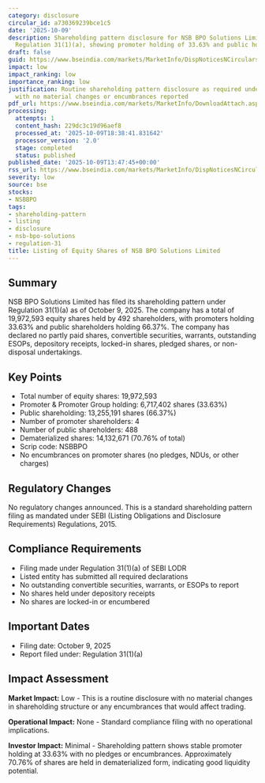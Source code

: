 ```yaml
---
category: disclosure
circular_id: a730369239bce1c5
date: '2025-10-09'
description: Shareholding pattern disclosure for NSB BPO Solutions Limited filed under
  Regulation 31(1)(a), showing promoter holding of 33.63% and public holding of 66.37%.
draft: false
guid: https://www.bseindia.com/markets/MarketInfo/DispNoticesNCirculars.aspx?Noticeid={D1515416-18ED-47BF-9659-28E8BF1F93B7}&noticeno=20251009-56&dt=10/09/2025&icount=56&totcount=72&flag=0
impact: low
impact_ranking: low
importance_ranking: low
justification: Routine shareholding pattern disclosure as required under listing regulations
  with no material changes or encumbrances reported
pdf_url: https://www.bseindia.com/markets/MarketInfo/DownloadAttach.aspx?id=20251009-56&attachedId=fece68e5-2296-45f3-a448-04b6d5a7ae4a
processing:
  attempts: 1
  content_hash: 229dc3c19d96aef8
  processed_at: '2025-10-09T18:38:41.831642'
  processor_version: '2.0'
  stage: completed
  status: published
published_date: '2025-10-09T13:47:45+00:00'
rss_url: https://www.bseindia.com/markets/MarketInfo/DispNoticesNCirculars.aspx?Noticeid={D1515416-18ED-47BF-9659-28E8BF1F93B7}&noticeno=20251009-56&dt=10/09/2025&icount=56&totcount=72&flag=0
severity: low
source: bse
stocks:
- NSBBPO
tags:
- shareholding-pattern
- listing
- disclosure
- nsb-bpo-solutions
- regulation-31
title: Listing of Equity Shares of NSB BPO Solutions Limited
---
```


## Summary

NSB BPO Solutions Limited has filed its shareholding pattern under Regulation 31(1)(a) as of October 9, 2025. The company has a total of 19,972,593 equity shares held by 492 shareholders, with promoters holding 33.63% and public shareholders holding 66.37%. The company has declared no partly paid shares, convertible securities, warrants, outstanding ESOPs, depository receipts, locked-in shares, pledged shares, or non-disposal undertakings.

## Key Points

- Total number of equity shares: 19,972,593
- Promoter & Promoter Group holding: 6,717,402 shares (33.63%)
- Public shareholding: 13,255,191 shares (66.37%)
- Number of promoter shareholders: 4
- Number of public shareholders: 488
- Dematerialized shares: 14,132,671 (70.76% of total)
- Scrip code: NSBBPO
- No encumbrances on promoter shares (no pledges, NDUs, or other charges)

## Regulatory Changes

No regulatory changes announced. This is a standard shareholding pattern filing as mandated under SEBI (Listing Obligations and Disclosure Requirements) Regulations, 2015.

## Compliance Requirements

- Filing made under Regulation 31(1)(a) of SEBI LODR
- Listed entity has submitted all required declarations
- No outstanding convertible securities, warrants, or ESOPs to report
- No shares held under depository receipts
- No shares are locked-in or encumbered

## Important Dates

- Filing date: October 9, 2025
- Report filed under: Regulation 31(1)(a)

## Impact Assessment

**Market Impact:** Low - This is a routine disclosure with no material changes in shareholding structure or any encumbrances that would affect trading.

**Operational Impact:** None - Standard compliance filing with no operational implications.

**Investor Impact:** Minimal - Shareholding pattern shows stable promoter holding at 33.63% with no pledges or encumbrances. Approximately 70.76% of shares are held in dematerialized form, indicating good liquidity potential.